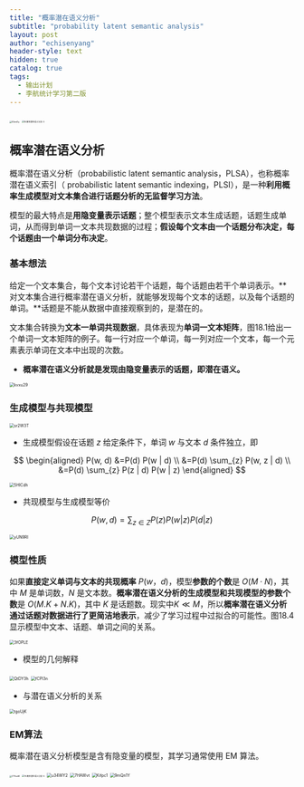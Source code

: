 ```yaml
---
title: "概率潜在语义分析"
subtitle: "probability latent semantic analysis"
layout: post
author: "echisenyang"
header-style: text
hidden: true
catalog: true
tags:
  - 输出计划
  - 李航统计学习第二版
---
```




<img src="https://gitee.com/echisenyang/GiteeForUpicUse/raw/master/uPic/E3awDy.jpg" alt="E3awDy" style="zoom: 25%;" />

<img src="https://gitee.com/echisenyang/GiteeForUpicUse/raw/master/uPic/18.概率潜在语义分析-3.jpg" alt="18.概率潜在语义分析-3" style="zoom:25%;" />

## 概率潜在语义分析

概率潜在语义分析（probabilistic latent semantic analysis，PLSA），也称概率潜在语义索引（ probabilistic latent semantic indexing，PLSI），是一种**利用概率生成模型对文本集合进行话题分析的无监督学习方法**。

模型的最大特点是**用隐变量表示话题**；整个模型表示文本生成话题，话题生成单词，从而得到单词一文本共现数据的过程；**假设每个文本由一个话题分布决定，每个话题由一个单词分布决定**。



### 基本想法

给定一个文本集合，每个文本讨论若干个话题，每个话题由若干个单词表示。**对文本集合进行概率潜在语义分析，就能够发现每个文本的话题，以及每个话题的单词。**话题是不能从数据中直接观察到的，是潜在的。

文本集合转换为**文本一单词共现数据**，具体表现为**单词一文本矩阵**，图18.1给出一个单词一文本矩阵的例子。每一行对应一个单词，每一列对应一个文本，每一个元素表示单词在文本中出现的次数。

- **概率潜在语义分析就是发现由隐变量表示的话题，即潜在语义。**

<img src="https://gitee.com/echisenyang/GiteeForUpicUse/raw/master/uPic/kvxu29.png" alt="kvxu29" style="zoom:50%;" />



### 生成模型与共现模型

<img src="https://gitee.com/echisenyang/GiteeForUpicUse/raw/master/uPic/sr2W3T.png" alt="sr2W3T" style="zoom:50%;" />

- 生成模型假设在话题 $z$ 给定条件下，单词 $w$ 与文本 $d$ 条件独立，即

$$
\begin{aligned} P(w, d) &=P(d) P(w | d) \\ &=P(d) \sum_{z} P(w, z | d) \\ &=P(d) \sum_{z} P(z | d) P(w | z) \end{aligned}
$$

<img src="https://gitee.com/echisenyang/GiteeForUpicUse/raw/master/uPic/5HlCdh.png" alt="5HlCdh" style="zoom:50%;" />

- 共现模型与生成模型等价

$$
P(w, d)=\sum_{z \in Z} P(z) P(w | z) P(d | z)
$$

<img src="https://gitee.com/echisenyang/GiteeForUpicUse/raw/master/uPic/yUN9RI.png" alt="yUN9RI" style="zoom:50%;" />



### 模型性质

如果**直接定义单词与文本的共现概率** $P(w，d)$，模型**参数的个数**是 $O(M·N)$，其中 $M$ 是单词数，$N$ 是文本数。**概率潜在语义分析的生成模型和共现模型的参数个数**是 $O(M.K+N.K)$，其中 $K$ 是话题数。现实中$K \ll M$，所以**概率潜在语义分析通过话题对数据进行了更简洁地表示**，减少了学习过程中过拟合的可能性。图18.4显示模型中文本、话题、单词之间的关系。

<img src="https://gitee.com/echisenyang/GiteeForUpicUse/raw/master/uPic/3fOPLE.png" alt="3fOPLE" style="zoom:50%;" />

- 模型的几何解释

<img src="https://gitee.com/echisenyang/GiteeForUpicUse/raw/master/uPic/QtDY3h.png" alt="QtDY3h" style="zoom:50%;" />

<img src="https://gitee.com/echisenyang/GiteeForUpicUse/raw/master/uPic/fCPl3n.png" alt="fCPl3n" style="zoom:50%;" />

- 与潜在语义分析的关系

<img src="https://gitee.com/echisenyang/GiteeForUpicUse/raw/master/uPic/tgoUjK.png" alt="tgoUjK" style="zoom:50%;" />



### EM算法

概率潜在语义分析模型是含有隐变量的模型，其学习通常使用 EM 算法。

<img src="https://gitee.com/echisenyang/GiteeForUpicUse/raw/master/uPic/ZTRuuM.jpg" alt="ZTRuuM" style="zoom: 25%;" />

<img src="https://gitee.com/echisenyang/GiteeForUpicUse/raw/master/uPic/18.概率潜在语义分析-5.jpg" alt="18.概率潜在语义分析-5" style="zoom: 25%;" />

<img src="https://gitee.com/echisenyang/GiteeForUpicUse/raw/master/uPic/u34WY2.png" alt="u34WY2" style="zoom:50%;" />

<img src="https://gitee.com/echisenyang/GiteeForUpicUse/raw/master/uPic/7HAWvt.png" alt="7HAWvt" style="zoom:50%;" />

<img src="https://gitee.com/echisenyang/GiteeForUpicUse/raw/master/uPic/Kifpc1.png" alt="Kifpc1" style="zoom:50%;" />

<img src="https://gitee.com/echisenyang/GiteeForUpicUse/raw/master/uPic/9mQn1Y.png" alt="9mQn1Y" style="zoom:50%;" />

